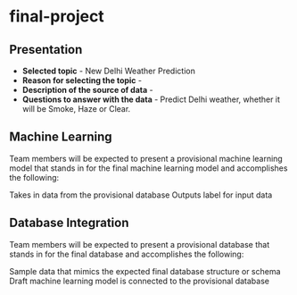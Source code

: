 # final-project

## Presentation

  - **Selected topic** - New Delhi Weather Prediction
  - **Reason for selecting the topic** - 
  - **Description of the source of data** - 
  - **Questions to answer with the data** - Predict Delhi weather, whether it will be Smoke, Haze or Clear.
  
## Machine Learning

Team members will be expected to present a provisional machine learning model that stands in for the final machine learning model and accomplishes the following:

Takes in data from the provisional database
Outputs label for input data

## Database Integration

Team members will be expected to present a provisional database that stands in for the final database and accomplishes the following:

Sample data that mimics the expected final database structure or schema
Draft machine learning model is connected to the provisional database
